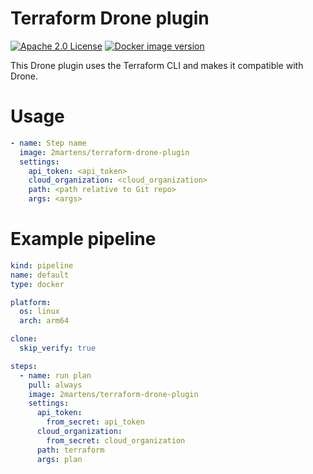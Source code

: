 # Terraform Drone plugin

[![Apache 2.0 License](https://img.shields.io/github/license/2martens/terraform-drone-plugin?label=License)](https://github.com/2martens/terraform-drone-plugin/blob/main/LICENSE)
[![Docker image version](https://img.shields.io/docker/v/2martens/terraform-drone-plugin?logo=docker&label=Docker+image)](https://hub.docker.com/r/2martens/terraform-drone-plugin)

This Drone plugin uses the Terraform CLI and makes it compatible with Drone.

# Usage

```yaml
- name: Step name
  image: 2martens/terraform-drone-plugin
  settings:
    api_token: <api_token>
    cloud_organization: <cloud_organization>
    path: <path relative to Git repo>
    args: <args>
```

# Example pipeline


```yaml
kind: pipeline
name: default
type: docker

platform:
  os: linux
  arch: arm64

clone:
  skip_verify: true

steps:
  - name: run plan
    pull: always
    image: 2martens/terraform-drone-plugin
    settings:
      api_token:
        from_secret: api_token
      cloud_organization:
        from_secret: cloud_organization
      path: terraform
      args: plan
```